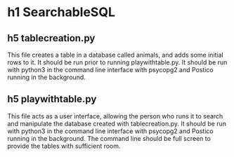 # h1 SearchableSQL

## h5 tablecreation.py
This file creates a table in a database called animals, and adds some initial
rows to it. It should be run prior to running playwithtable.py. It should be run
with python3 in the command line interface with psycopg2 and Postico running in
the background.

## h5 playwithtable.py
This file acts as a user interface, allowing the person who runs it to search
and manipulate the database created with tablecreation.py. It should be run
with python3 in the command line interface with psycopg2 and Postico running in
the background. The command line should be full screen to provide the tables
with sufficient room.
